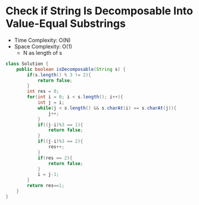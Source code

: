 # Check if String Is Decomposable Into Value-Equal Substrings

- Time Complexity: O(N)
- Space Complexity: O(1)
  - N as length of s

```java
class Solution {
    public boolean isDecomposable(String s) {
        if(s.length() % 3 != 2){
            return false;
        }
        int res = 0;
        for(int i = 0; i < s.length(); i++){
            int j = i;
            while(j < s.length() && s.charAt(i) == s.charAt(j)){
                j++;
            }
            if((j-i)%3 == 1){
                return false;
            }
            if((j-i)%3 == 2){
                res++;
            }
            if(res == 2){
                return false;
            }
            i = j-1;
        }
        return res==1;
    }
}
```
